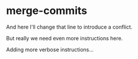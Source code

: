 # merge-commits


And here I'll change that line to introduce a conflict.

But really we need even more instructions here.

Adding more verbose instructions...
